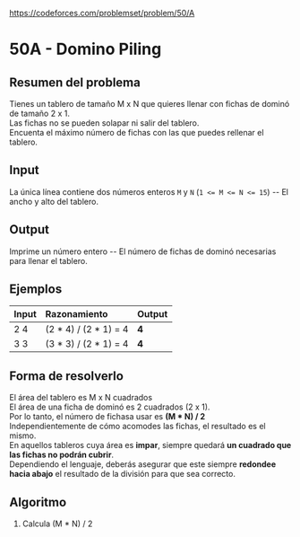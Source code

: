 https://codeforces.com/problemset/problem/50/A

# 50A - Domino Piling

## Resumen del problema
Tienes un tablero de tamaño M x N que quieres llenar con fichas de dominó de tamaño 2 x 1. \
Las fichas no se pueden solapar ni salir del tablero. \
Encuenta el máximo número de fichas con las que puedes rellenar el tablero.

## Input
La única línea contiene dos números enteros `M` y `N` (`1 <= M <= N <= 15`) -- El ancho y alto del tablero.

## Output
Imprime un número entero -- El número de fichas de dominó necesarias para llenar el tablero.

## Ejemplos
| Input | Razonamiento          | Output    |
| :---- | :-------------------  | --------- |
| 2 4   | (2 * 4) / (2 * 1) = 4 | **4**     |
| 3 3   | (3 * 3) / (2 * 1) = 4 | **4**     |

## Forma de resolverlo
El área del tablero es M x N cuadrados \
El área de una ficha de dominó es 2 cuadrados (2 x 1). \
Por lo tanto, el número de fichasa usar es **(M * N) / 2** \
Independientemente de cómo acomodes las fichas, el resultado es el mismo. \
En aquellos tableros cuya área es **impar**, siempre quedará **un cuadrado que las fichas no podrán cubrir**. \
Dependiendo el lenguaje, deberás asegurar que este siempre **redondee hacia abajo** el resultado de la división para que sea correcto.

## Algoritmo
1) Calcula (M * N) / 2
